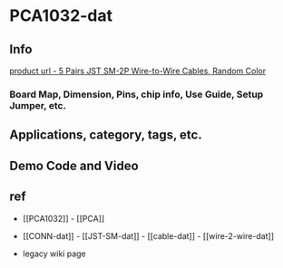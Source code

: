 
# PCA1032-dat

## Info

[product url - 5 Pairs JST SM-2P Wire-to-Wire Cables, Random Color](https://www.electrodragon.com/product/5-pairs-sm-2p-connector-with-cables-20cm-22awg-2-54pitch/)



### Board Map, Dimension, Pins, chip info, Use Guide, Setup Jumper, etc.

## Applications, category, tags, etc. 



## Demo Code and Video





## ref 

- [[PCA1032]] - [[PCA]]

- [[CONN-dat]] - [[JST-SM-dat]] - [[cable-dat]] - [[wire-2-wire-dat]]

- legacy wiki page 
